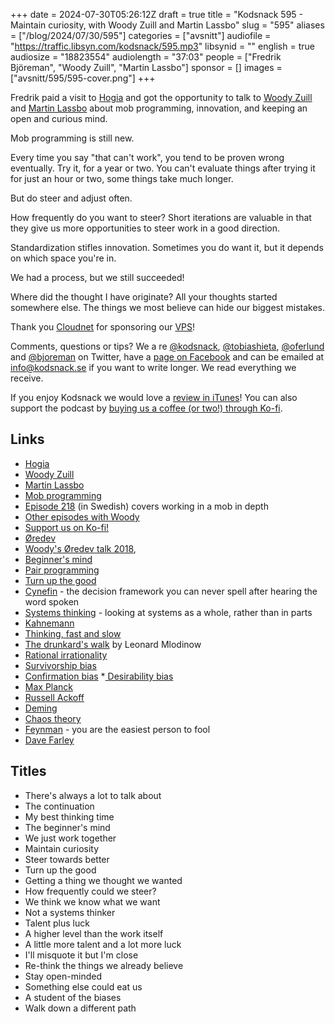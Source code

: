 +++
date = 2024-07-30T05:26:12Z
draft = true
title = "Kodsnack 595 - Maintain curiosity, with Woody Zuill and Martin Lassbo"
slug = "595"
aliases = ["/blog/2024/07/30/595"]
categories = ["avsnitt"]
audiofile = "https://traffic.libsyn.com/kodsnack/595.mp3"
libsynid = ""
english = true
audiosize = "18823554"
audiolength = "37:03"
people = ["Fredrik Björeman", "Woody Zuill", "Martin Lassbo"]
sponsor = []
images = ["avsnitt/595/595-cover.png"]
+++

Fredrik paid a visit to [Hogia](https://www.hogia.se/int/) and got the opportunity to talk to [Woody Zuill](https://woodyzuill.com/) and [Martin Lassbo](https://www.linkedin.com/in/martinlassbo/) about mob programming, innovation, and keeping an open and curious mind.

Mob programming is still new.

Every time you say "that can't work", you tend to be proven wrong eventually. Try it, for a year or two. You can't evaluate things after trying it for just an hour or two, some things take much longer.

But do steer and adjust often.

How frequently do you want to steer? Short iterations are valuable in that they give us more opportunities to steer work in a good direction.

Standardization stifles innovation. Sometimes you do want it, but it depends on which space you're in.

We had a process, but we still succeeded!

Where did the thought I have originate? All your thoughts started somewhere else. The things we most believe can hide our biggest mistakes.

Thank you [Cloudnet](http://www.cloudnet.se) for sponsoring our [VPS](http://en.wikipedia.org/wiki/Virtual_private_server)!

Comments, questions or tips? We a	re [@kodsnack](https://www.twitter.com/kodsnack), [@tobiashieta](https://www.twitter.com/tobiashieta), [@oferlund](https://twitter.com/oferlund) and [@bjoreman](https://www.twitter.com/bjoreman) on Twitter, have a [page on Facebook](https://www.facebook.com/kodsnack) and can be emailed at [info@kodsnack.se](mailto:info@kodsnack.se) if you want to write longer. We read everything we receive.

If you enjoy Kodsnack we would love a [review in iTunes](http://itunes.apple.com/se/podcast/kodsnack/id561631498?l=en)! You can also support the podcast by <a href="https://ko-fi.com/kodsnack" rel="payment">buying us a coffee (or two!) through Ko-fi</a>.

## Links ##
* [Hogia](https://www.hogia.se/int/)
* [Woody Zuill](https://woodyzuill.com/)
* [Martin Lassbo](https://www.linkedin.com/in/martinlassbo/)
* [Mob programming](https://en.wikipedia.org/wiki/Team_programming#Mob_programming)
* [Episode 218](https://kodsnack.se/218/) (in Swedish) covers working in a mob in depth
* [Other episodes with Woody](https://kodsnack.se/people/woody-zuill/)
* [Support us on Ko-fi!](https://ko-fi.com/kodsnack)
* [Øredev](https://oredev.org/)
* [Woody's Øredev talk 2018](https://www.youtube.com/watch?v=Y1u6Hzve6rk),
* [Beginner's mind](https://en.wikipedia.org/wiki/Shoshin)
* [Pair programming](https://en.wikipedia.org/wiki/Pair_programming)
* [Turn up the good](https://www.youtube.com/watch?v=Y1u6Hzve6rk)
* [Cynefin](https://en.wikipedia.org/wiki/Cynefin_framework) - the decision framework you can never spell after hearing the word spoken
* [Systems thinking](https://en.wikipedia.org/wiki/Systems_thinking) - looking at systems as a whole, rather than in parts
* [Kahnemann](https://en.wikipedia.org/wiki/Daniel_Kahneman)
* [Thinking, fast and slow](https://en.wikipedia.org/wiki/Thinking,_Fast_and_Slow)
* [The drunkard's walk](https://en.wikipedia.org/wiki/The_Drunkard's_Walk) by Leonard Mlodinow
* [Rational irrationality](https://en.wikipedia.org/wiki/Rational_irrationality)
* [Survivorship bias](https://en.wikipedia.org/wiki/Survivorship_bias)
* [Confirmation bias](https://en.wikipedia.org/wiki/Confirmation_bias)
*[ Desirability bias](https://en.wikipedia.org/wiki/Social-desirability_bias)
* [Max Planck](https://en.wikipedia.org/wiki/Max_Planck)
* [Russell Ackoff](https://www.youtube.com/watch?v=EbLh7rZ3rhU)
* [Deming](https://en.wikipedia.org/wiki/W._Edwards_Deming)
* [Chaos theory](https://en.wikipedia.org/wiki/Chaos_theory)
* [Feynman](https://en.wikipedia.org/wiki/Richard_Feynman) - you are the easiest person to fool
* [Dave Farley](http://www.davefarley.net/)

## Titles ##
* There's always a lot to talk about
* The continuation
* My best thinking time
* The beginner's mind
* We just work together
* Maintain curiosity
* Steer towards better
* Turn up the good
* Getting a thing we thought we wanted
* How frequently could we steer?
* We think we know what we want
* Not a systems thinker
* Talent plus luck
* A higher level than the work itself
* A little more talent and a lot more luck
* I'll misquote it but I'm close
* Re-think the things we already believe
* Stay open-minded
* Something else could eat us
* A student of the biases
* Walk down a different path